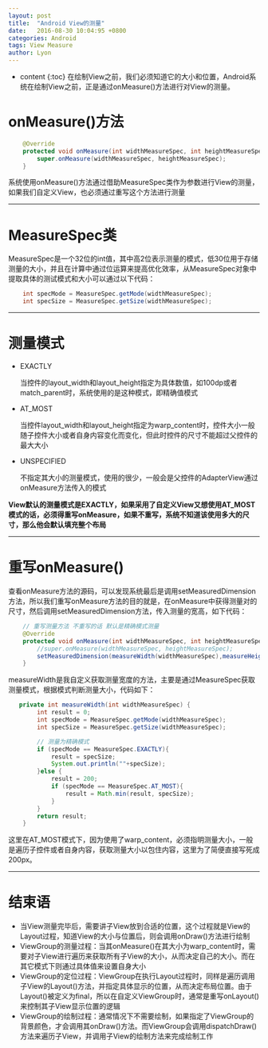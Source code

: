 ```yaml
---
layout: post
title:  "Android View的测量"
date:   2016-08-30 10:04:95 +0800
categories: Android
tags: View Measure
author: Lyon
---
```

* content
{:toc}
  在绘制View之前，我们必须知道它的大小和位置，Android系统在绘制View之前，正是通过onMeasure()方法进行对View的测量。







# onMeasure()方法

```java
    @Override
    protected void onMeasure(int widthMeasureSpec, int heightMeasureSpec) {
        super.onMeasure(widthMeasureSpec, heightMeasureSpec);
    }
```

系统使用onMeasure()方法通过借助MeasureSpec类作为参数进行View的测量，如果我们自定义View，也必须通过重写这个方法进行测量

---

# MeasureSpec类

MeasureSpec是一个32位的int值，其中高2位表示测量的模式，低30位用于存储测量的大小，并且在计算中通过位运算来提高优化效率，从MeasureSpec对象中提取具体的测试模式和大小可以通过以下代码：

```java
	int specMode = MeasureSpec.getMode(widthMeasureSpec);
    int specSize = MeasureSpec.getSize(widthMeasureSpec);
```

---

# 测量模式

- EXACTLY

  当控件的layout_width和layout_height指定为具体数值，如100dp或者match_parent时，系统使用的是这种模式，即精确值模式


- AT_MOST

  当控件layout_width和layout_height指定为warp_content时，控件大小一般随子控件大小或者自身内容变化而变化，但此时控件的尺寸不能超过父控件的最大大小

- UNSPECIFIED

  不指定其大小的测量模式，使用的很少，一般会是父控件的AdapterView通过onMeasure方法传入的模式

**View默认的测量模式是EXACTLY，如果采用了自定义View又想使用AT_MOST模式的话，必须得重写onMeasure，如果不重写，系统不知道该使用多大的尺寸，那么他会默认填充整个布局**

---

# 重写onMeasure()

查看onMeasure方法的源码，可以发现系统最后是调用setMeasuredDimension方法，所以我们重写onMeasure方法的目的就是，在onMeasure中获得测量对的尺寸，然后调用setMeasuredDimension方法，传入测量的宽高，如下代码：

```java
    // 重写测量方法 不重写的话 默认是精确模式测量
    @Override
    protected void onMeasure(int widthMeasureSpec, int heightMeasureSpec) {
        //super.onMeasure(widthMeasureSpec, heightMeasureSpec);
        setMeasuredDimension(measureWidth(widthMeasureSpec),measureHeight(heightMeasureSpec));
    }
```

measureWidth是我自定义获取测量宽度的方法，主要是通过MeasureSpec获取测量模式，根据模式判断测量大小，代码如下：

```java
   private int measureWidth(int widthMeasureSpec) {
        int result = 0;
        int specMode = MeasureSpec.getMode(widthMeasureSpec);
        int specSize = MeasureSpec.getSize(widthMeasureSpec);

        // 测量为精确模式
        if (specMode == MeasureSpec.EXACTLY){
            result = specSize;
            System.out.println(""+specSize);
        }else {
            result = 200;
            if (specMode == MeasureSpec.AT_MOST){
                result = Math.min(result, specSize);
            }
        }
        return result;
    }
```

这里在AT_MOST模式下，因为使用了warp_content，必须指明测量大小，一般是遍历子控件或者自身内容，获取测量大小以包住内容，这里为了简便直接写死成200px。

---

# 结束语

- 当View测量完毕后，需要讲子View放到合适的位置，这个过程就是View的Layout过程，知道View的大小与位置后，则会调用onDraw()方法进行绘制
- ViewGroup的测量过程：当其onMeasure()在其大小为warp_content时，需要对子View进行遍历来获取所有子View的大小，从而决定自己的大小。而在其它模式下则通过具体值来设置自身大小
- ViewGroup的定位过程：ViewGroup在执行Layout过程时，同样是遍历调用子View的Layout()方法，并指定具体显示的位置，从而决定布局位置。由于Layout()被定义为final，所以在自定义ViewGroup时，通常是重写onLayout()来控制其子View显示位置的逻辑
- ViewGroup的绘制过程：通常情况下不需要绘制，如果指定了ViewGroup的背景颜色，才会调用其onDraw()方法。而ViewGroup会调用dispatchDraw()方法来遍历子View，并调用子View的绘制方法来完成绘制工作
